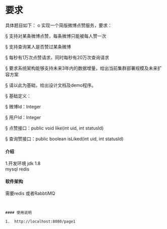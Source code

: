 # 要求
具体题目如下：
o    实现一个简版微博点赞服务，要求：

§  支持对某条微博点赞，每条微博只能被每人赞一次

§  支持查询某人是否赞过某条微博

§  每秒有1万次点赞请求，同时每秒有20万次查询请求

§  要求系统架构能够支持未来3年内的数据增量，给出当前集群部署规模及未来扩容方案

§  请以此为基础，给出设计文档及demo程序。

§  基础定义：

§  微博Id：Integer

§  用户Id：Integer

§  点赞接口：public void like(int uid, int statusId)

§  查询赞接口：public boolean isLiked(int uid, int statusId) 

#### 介绍
1.开发环境 
jdk 1.8  
mysql 
redis   

#### 软件架构
需要redis 或者RabbtiMQ

``````


#### 使用说明

1.  http://localhost:8080/page1



